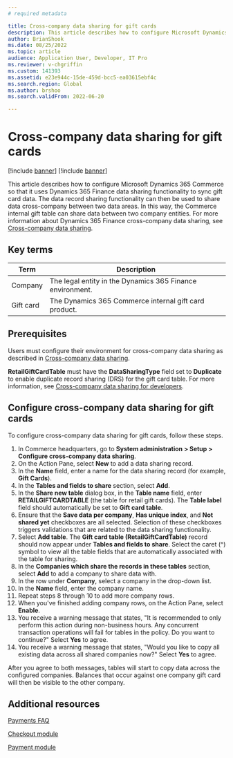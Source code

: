 ```yaml
---
# required metadata

title: Cross-company data sharing for gift cards
description: This article describes how to configure Microsoft Dynamics 365 Commerce to use Dynamics 365 Finance data sharing functionality across data areas to sync gift card data.
author: BrianShook
ms.date: 08/25/2022
ms.topic: article
audience: Application User, Developer, IT Pro
ms.reviewer: v-chgriffin
ms.custom: 141393
ms.assetid: e23e944c-15de-459d-bcc5-ea03615ebf4c
ms.search.region: Global
ms.author: brshoo
ms.search.validFrom: 2022-06-20

---
```


# Cross-company data sharing for gift cards

[!include [banner](../includes/banner.md)]
[!include [banner](../includes/preview-banner.md)]

This article describes how to configure Microsoft Dynamics 365 Commerce so that it uses Dynamics 365 Finance data sharing functionality to sync gift card data. The data record sharing functionality can then be used to share data cross-company between two data areas. In this way, the Commerce internal gift table can share data between two company entities. For more information about Dynamics 365 Finance cross-company data sharing, see [Cross-company data sharing](/dynamics365/fin-ops-core/dev-itpro/sysadmin/cross-company-data-sharing).

## Key terms

| Term | Description |
|---|---|
| Company | The legal entity in the Dynamics 365 Finance environment. |
| Gift card | The Dynamics 365 Commerce internal gift card product. |

## Prerequisites

Users must configure their environment for cross-company data sharing as described in [Cross-company data sharing](/dynamics365/fin-ops-core/dev-itpro/sysadmin/cross-company-data-sharing).

**RetailGiftCardTable** must have the **DataSharingType** field set to **Duplicate** to enable duplicate record sharing (DRS) for the gift card table. For more information, see [Cross-company data sharing for developers](/dynamics365/fin-ops-core/dev-itpro/sysadmin/drs-srs-dev).

## Configure cross-company data sharing for gift cards

To configure cross-company data sharing for gift cards, follow these steps.

1. In Commerce headquarters, go to **System administration \> Setup \> Configure cross-company data sharing**.
1. On the Action Pane, select **New** to add a data sharing record.
1. In the **Name** field, enter a name for the data sharing record (for example, **Gift Cards**).
1. In the **Tables and fields to share** section, select **Add**.
1. In the **Share new table** dialog box, in the **Table name** field, enter **RETAILGIFTCARDTABLE** (the table for retail gift cards). The **Table label** field should automatically be set to **Gift card table**.
1. Ensure that the **Save data per company**, **Has unique index**, and **Not shared yet** checkboxes are all selected. Selection of these checkboxes triggers validations that are related to the data sharing functionality.
1. Select **Add table**. The **Gift card table (RetailGiftCardTable)** record should now appear under **Tables and fields to share**. Select the caret (^) symbol to view all the table fields that are automatically associated with the table for sharing.
1. In the **Companies which share the records in these tables** section, select **Add** to add a company to share data with.
1. In the row under **Company**, select a company in the drop-down list.
1. In the **Name** field, enter the company name.
1. Repeat steps 8 through 10 to add more company rows.
1. When you've finished adding company rows, on the Action Pane, select **Enable**.
1. You receive a warning message that states, "It is recommended to only perform this action during non-business hours. Any concurrent transaction operations will fail for tables in the policy. Do you want to continue?" Select **Yes** to agree.
1. You receive a warning message that states, "Would you like to copy all existing data across all shared companies now?" Select **Yes** to agree.

After you agree to both messages, tables will start to copy data across the configured companies. Balances that occur against one company gift card will then be visible to the other company.

## Additional resources

[Payments FAQ](payments-retail.md)

[Checkout module](../add-checkout-module.md)

[Payment module](../payment-module.md)
